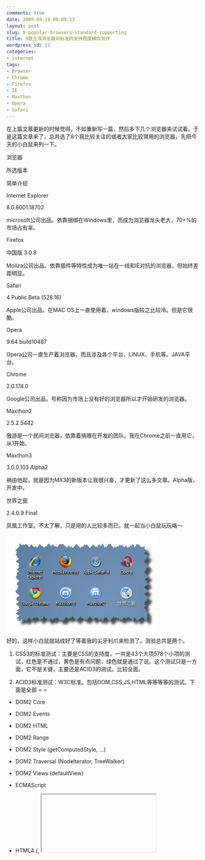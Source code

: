 ```yaml
---
comments: true
date: 2009-04-19 00:09:13
layout: post
slug: 8-popular-browsers-standard-supporting
title: 8款主流浏览器对标准的支持程度横向测评
wordpress_id: 11
categories:
- internet
tags:
- Browser
- Chrome
- Firefox
- IE
- Maxthon
- Opera
- Safari
---
```


在上篇文章更新的时候觉得，不如重新写一篇，然后多下几个浏览器来试试看。于是这篇文章来了，总共选了8个我比较关注的或者大家比较常用的浏览器，先把今天的小白鼠来列一下。










浏览器


所选版本


简单介绍






Internet Explorer


8.0.6001.18702


microsoft公司出品。依靠捆绑在Windows里，而成为浏览器龙头老大，70+%的市场占有率。






Firefox


中国版 3.0.8


Moliza公司出品。依靠插件等特性成为唯一站在一线和IE对抗的浏览器，但始终差距明显。






Safari


4 Public Beta (528.16)


Apple公司出品。在MAC OS上一直使用着，windows版较之比较冷。但是它很酷。






Opera


9.64 build10487


Opera公司一直生产着浏览器，而且涉及各个平台，LINUX、手机等。JAVA平台。






Chrome


2.0.174.0


Google公司出品。号称因为市场上没有好的浏览器所以才开始研发的浏览器。






Maxthon2


2.5.2.5442


傲游是一个民间浏览器，依靠着捐赠在开发的团队。我在Chrome之前一直用它，从1开始。






Maxthon3


3.0.0.103 Alpha2


祸由他起，就是因为MX3的新版本让我很兴奋，才更新了这么多文章。Alpha版，开发中。






世界之窗


2.4.0.9 Final


凤凰工作室。不太了解，只是用的人比较多而已，就一起当小白鼠玩玩咯～






![](/images/uploads/zb/2009-04-19_browsers.png)




好的，这样小白鼠就站成好了等着我的尖牙利爪来检测了。测验总共是两个。






  1. CSS3的标准测试：主要是CSS的支持度，一共是43个大项578个小项的测试，红色是不通过，黄色是有点问题，绿色就是通过了说。这个测试只是一方面，它不是关键，主要还是ACID3的测试，比较全面。


  2. ACID3标准测试：W3C标准。包括DOM,CSS,JS,HTML等等等等的测试。下面是全部 = =




  * DOM2 Core


  * DOM2 Events


  * DOM2 HTML


  * DOM2 Range


  * DOM2 Style (getComputedStyle, …)


  * DOM2 Traversal (NodeIterator, TreeWalker)


  * DOM2 Views (defaultView)


  * ECMAScript


  * HTML4 (<object>, <iframe>, …)


  * HTTP (Content-Type, 404, …)


  * Media Queries


  * Selectors (:lang, :nth-child(), combinators, dynamic changes, …)


  * XHTML 1.0


  * CSS2 (@font-face)


  * CSS2.1 ('inline-block', 'pre-wrap', parsing…)


  * CSS3 Color (rgba(), hsla(), …)


  * CSS3 UI ('cursor')


  * data: URIs


  * SVG (SVG Animation, SVG Fonts, …)




![](/images/uploads/zb/2009-04-19_CSS3test.png)

	![](/images/uploads/zb/2009-04-19_ACID3test.png)




好的，8只小白鼠要过两关（无视第一关也行，因为情况相同），那么看看最后的结果吧。










浏览器


CSS3


ACID3






Internet Explorer


From the 43 selectors 22 have passed, 1 are buggy and 20 are unsupported (Passed 349 out of 578 tests)


20/100






Firefox





From the 43 selectors 36 have passed, 0 are buggy and 7 are unsupported (Passed 373 out of 578 tests)





71/100






Safari


From the 43 selectors 43 have passed, 0 are buggy and 0 are unsupported (Passed 578 out of 578 tests)


100/100






Opera


From the 43 selectors 43 have passed, 0 are buggy and 0 are unsupported (Passed 578 out of 578 tests)


85/100






Chrome


From the 43 selectors 43 have passed, 0 are buggy and 0 are unsupported (Passed 578 out of 578 tests)


100/100 (LINKTEST FAILED)






Maxthon2


From the 43 selectors 13 have passed, 4 are buggy and 26 are unsupported (Passed 330 out of 578 tests)


13/100






Maxthon3


From the 43 selectors 43 have passed, 0 are buggy and 0 are unsupported (Passed 578 out of 578 tests)


99/100 (右上角一个小红叉)






世界之窗


From the 43 selectors 13 have passed, 4 are buggy and 26 are unsupported (Passed 330 out of 578 tests)


13/100









世界之窗和Maxthon2最差，基于IE内核，并且对IE8的新特性没有及时加入，于是就成为了最低最低的东西了。








IE8紧随其后倒数第三，IE7开始支持CSS2，那么IE8究竟对CSS3有多好的兼容性呢，看来还是好不到哪里去。再加上其他的测试，唉，惨不忍睹了，还说回归标准。








火狐这一版本对CSS3的兼容是36/43，ACID3最后是71，是个合格的中等好少年了～








Opera得到了CSS3的满分，不过在其他方面的原因，最后是85，优秀了～








Maxthon3都能达到99分，就差了那么一点点，有时候也能出来个100分。不过这是MX3的极速模式，就是新内核下。切换到兼容模式（IE内核），那就变成了和MX2一样的13/43和13/100了。我怀疑新内核的良好表现来自chromium的帮助吧。








Chrome虽然能达到100，不过还是有点小问题，而且在第一次1.0几道现在一直没有修补掉，不知道是不是出于安全考虑，因为看上去像是链接方面的。








Safari4很意外的顺畅的直接飙到100分，好不爽快，看来苹果公司在标准支持上下足了功夫，值得大家学习啊！




好了天天更新着无聊的文章，大家看看热闹就好了。本来是想做个技术博客啊 T T 变成小白鼠实验室了。不如改名字算了。
